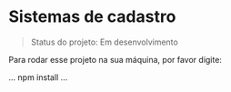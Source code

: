 # Sistemas de cadastro

> Status do projeto: Em desenvolvimento

Para rodar esse projeto na sua máquina, por favor digite:
 
 ...
 npm install
 ...
